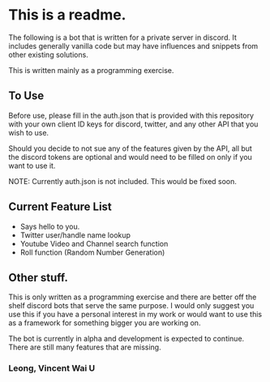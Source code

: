 # This is a readme.

The following is a bot that is written for a private server in discord. It includes generally vanilla code but may have influences and snippets from other existing solutions.

This is written mainly as a programming exercise.

## To Use

Before use, please fill in the auth.json that is provided with this repository with your own client ID keys for discord, twitter, and any other API that you wish to use.

Should you decide to not sue any of the features given by the API, all but the discord tokens are optional and would need to be filled on only if you want to use it.

NOTE: Currently auth.json is not included. This would be fixed soon.

## Current Feature List

- Says hello to you.
- Twitter user/handle name lookup
- Youtube Video and Channel search function
- Roll function (Random Number Generation)

## Other stuff.

This is only written as a programming exercise and there are better off the shelf discord bots that serve the same purpose. I would only suggest you use this if you have a personal interest in my work or would want to use this as a framework for something bigger you are working on.

The bot is currently in alpha and development is expected to continue. There are still many features that are missing.

### Leong, Vincent Wai U
